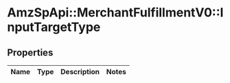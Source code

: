 # AmzSpApi::MerchantFulfillmentV0::InputTargetType

## Properties
Name | Type | Description | Notes
------------ | ------------- | ------------- | -------------

